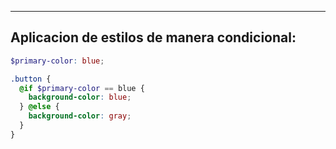 
---
## Aplicacion de estilos de manera condicional:

```scss
$primary-color: blue;

.button {
  @if $primary-color == blue {
    background-color: blue;
  } @else {
    background-color: gray;
  }
}
```